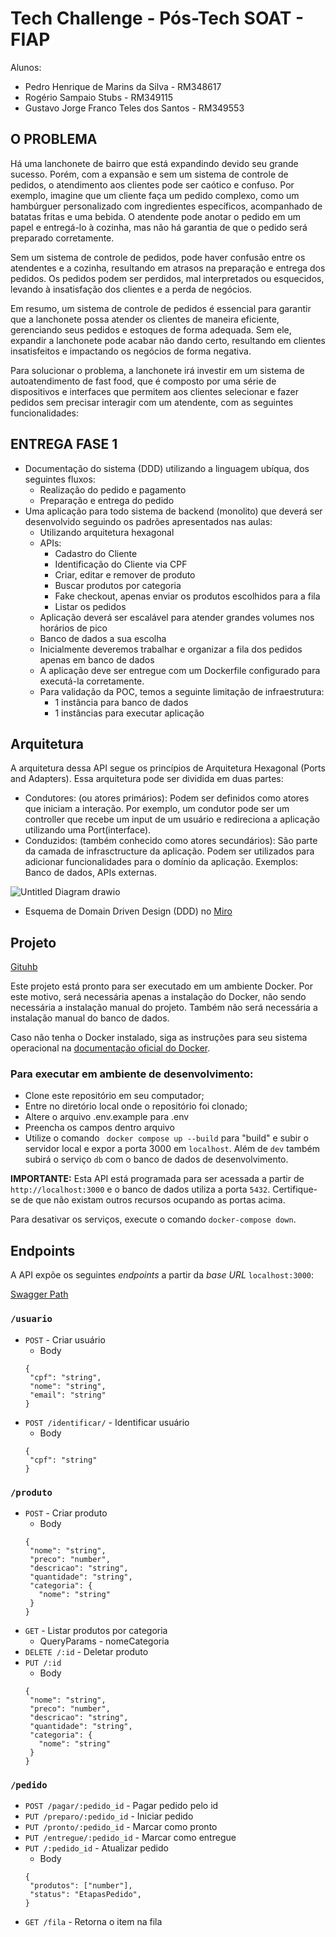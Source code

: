 # Tech Challenge - Pós-Tech SOAT - FIAP

Alunos:
  
* Pedro Henrique de Marins da Silva - RM348617
* Rogério Sampaio Stubs -  RM349115
* Gustavo Jorge Franco Teles dos Santos - RM349553
## O PROBLEMA

Há uma lanchonete de bairro que está expandindo devido seu grande sucesso. Porém, com a expansão e sem um sistema de controle de pedidos, o atendimento aos clientes pode ser caótico e confuso. Por exemplo, imagine que um cliente faça um pedido complexo, como um hambúrguer personalizado com ingredientes específicos, acompanhado de batatas fritas e uma bebida. O atendente pode anotar o pedido em um papel e entregá-lo à cozinha, mas não há garantia de que o pedido será preparado corretamente.

Sem um sistema de controle de pedidos, pode haver confusão entre os atendentes e a cozinha, resultando em atrasos na preparação e entrega dos pedidos. Os pedidos podem ser perdidos, mal interpretados ou esquecidos, levando à insatisfação dos clientes e a perda de negócios.

Em resumo, um sistema de controle de pedidos é essencial para garantir que a lanchonete possa atender os clientes de maneira eficiente, gerenciando seus pedidos e estoques de forma adequada. Sem ele, expandir a lanchonete pode acabar não dando certo, resultando em clientes insatisfeitos e impactando os negócios de forma negativa.

Para solucionar o problema, a lanchonete irá investir em um sistema de autoatendimento de fast food, que é composto por uma série de dispositivos e interfaces que permitem aos clientes selecionar e fazer pedidos sem precisar interagir com um atendente, com as seguintes
funcionalidades:

## ENTREGA FASE 1

- Documentação do sistema (DDD) utilizando a linguagem ubíqua, dos seguintes fluxos:
  - Realização do pedido e pagamento
  - Preparação e entrega do pedido
- Uma aplicação para todo sistema de backend (monolito) que deverá ser desenvolvido seguindo os padrões apresentados nas aulas:
  - Utilizando arquitetura hexagonal
  - APIs:
    - Cadastro do Cliente
    - Identificação do Cliente via CPF
    - Criar, editar e remover de produto
    - Buscar produtos por categoria
    - Fake checkout, apenas enviar os produtos escolhidos para a fila
    - Listar os pedidos
  - Aplicação deverá ser escalável para atender grandes volumes nos horários de pico
  - Banco de dados a sua escolha
  - Inicialmente deveremos trabalhar e organizar a fila dos pedidos apenas em banco de dados
  - A aplicação deve ser entregue com um Dockerfile configurado para executá-la corretamente.
  - Para validação da POC, temos a seguinte limitação de infraestrutura:
    - 1 instância para banco de dados
    - 1 instâncias para executar aplicação

## Arquitetura

A arquitetura dessa API segue os princípios de Arquitetura Hexagonal (Ports and Adapters). Essa arquitetura pode ser dividida em duas partes:

  - Condutores: (ou atores primários): Podem ser definidos como atores que iniciam a interação. Por exemplo, um condutor pode ser um controller que recebe um input de um usuário e redireciona a aplicação utilizando uma Port(interface).
  - Conduzidos: (também conhecido como atores secundários): São parte da camada de infrasctructure da aplicação. Podem ser utilizados para adicionar funcionalidades para o domínio da aplicação. Exemplos: Banco de dados, APIs externas.

![Untitled Diagram drawio](https://github.com/rickwalking/projeto-lanchonete/assets/25574889/12ddab40-97ec-4157-a1ae-803d258654ea)

  * Esquema de Domain Driven Design (DDD) no [Miro](https://miro.com/welcomeonboard/TG9pRTJMU1BNb2d4WUZvdE9PVHd1cEZudmpaczNhdDNMOVVmeDE0S0VOZkVDSmFDSG5uaU0waUZzdFV5Q1h5aXwzNDU4NzY0NTU1MDkxMDI0MTAxfDI=?share_link_id=171801921364)

## Projeto

[Gituhb](https://github.com/rickwalking/projeto-lanchonete)

Este projeto está pronto para ser executado em um ambiente Docker. Por este motivo, será necessária apenas a instalação do Docker, não sendo necessária a instalação manual do projeto. Também não será necessária a instalação manual do banco de dados.

Caso não tenha o Docker instalado, siga as instruções para seu sistema operacional na [documentação oficial do Docker](https://docs.docker.com/get-docker/).

### Para executar em ambiente de desenvolvimento:

* Clone este repositório em seu computador;
* Entre no diretório local onde o repositório foi clonado;
* Altere o arquivo .env.example para .env 
* Preencha os campos dentro arquivo
* Utilize o comando ` docker compose up --build` para "build" e subir o servidor local e expor a porta 3000 em `localhost`. Além de `dev` também subirá o serviço `db` com o banco de dados de desenvolvimento.

**IMPORTANTE:** Esta API está programada para ser acessada a partir de `http://localhost:3000` e o banco de dados utiliza a porta `5432`. Certifique-se de que não existam outros recursos ocupando as portas acima.

Para desativar os serviços, execute o comando `docker-compose down`.

## Endpoints

A API expõe os seguintes *endpoints* a partir da *base URL* `localhost:3000`:

[Swagger Path](http://localhost:3000/api#/)

### `/usuario`
- `POST` - Criar usuário
  - Body
   ```
  {
    "cpf": "string",
    "nome": "string",
    "email": "string"
  }
  ```
- `POST /identificar/` - Identificar usuário
  - Body
   ```
  {
    "cpf": "string"
  }
  ```


### `/produto`
- `POST` - Criar produto
  - Body
   ```
  {
    "nome": "string",
    "preco": "number",
    "descricao": "string",
    "quantidade": "string",
    "categoria": {
      "nome": "string"
    }
  }
  ```
- `GET` - Listar produtos por categoria
  - QueryParams - nomeCategoria
- `DELETE /:id` - Deletar produto
- `PUT /:id`
  - Body
   ```
  {
    "nome": "string",
    "preco": "number",
    "descricao": "string",
    "quantidade": "string",
    "categoria": {
      "nome": "string"
    }
  }
  ```
### `/pedido`
- `POST /pagar/:pedido_id` - Pagar pedido pelo id
- `PUT /preparo/:pedido_id` - Iniciar pedido
- `PUT /pronto/:pedido_id` - Marcar como pronto
- `PUT /entregue/:pedido_id` - Marcar como entregue
- `PUT /:pedido_id` - Atualizar pedido
  - Body
   ```
  {
    "produtos": ["number"],
    "status": "EtapasPedido",
  }
- `GET /fila` - Retorna o item na fila
